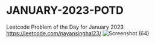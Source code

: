 # JANUARY-2023-POTD
Leetcode Problem of the Day for January 2023
https://leetcode.com/nayansinghal23/
![Screenshot (64)](https://user-images.githubusercontent.com/96867955/210161376-129489c0-e646-4fdb-b8cf-f185c6c5e053.png)

